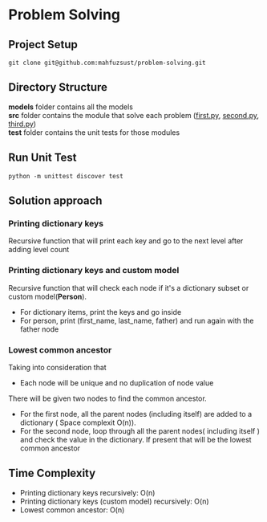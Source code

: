 # Problem Solving

## Project Setup
```
git clone git@github.com:mahfuzsust/problem-solving.git
```

## Directory Structure

__models__ folder contains all the models <br>
__src__ folder contains the module that solve each problem ([first.py](src/first.py), [second.py](src/second.py), [third.py](src/third.py)) <br>
__test__ folder contains the unit tests for those modules

## Run Unit Test
```
python -m unittest discover test
```

## Solution approach

### Printing dictionary keys
Recursive function that will print each key and go to the next level after adding level count

### Printing dictionary keys and custom model
Recursive function that will check each node if it's a dictionary subset or custom model(__Person__). 
* For dictionary items, print the keys and go inside
* For person, print (first_name, last_name, father) and run again with the father node

### Lowest common ancestor
Taking into consideration that
* Each node will be unique and no duplication of node value <br>
<p>There will be given two nodes to find the common ancestor.</p>

* For the first node, all the parent nodes (including itself) are added to a dictionary ( Space complexit O(n)).
* For the second node, loop through all the parent nodes( including itself ) and check the value in the dictionary. If present that will be the lowest common ancestor

## Time Complexity
* Printing dictionary keys recursively: O(n)
* Printing dictionary keys (custom model) recursively: O(n)
* Lowest common ancestor: O(n)